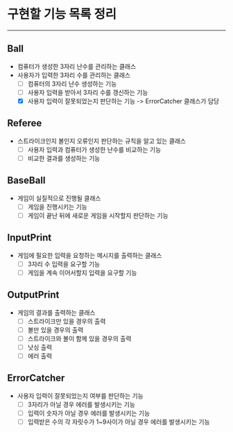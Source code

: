 # 구현할 기능 목록 정리
<hr>

## Ball
- 컴퓨터가 생성한 3자리 난수를 관리하는 클래스
- 사용자가 입력한 3자리 수를 관리하는 클래스  
  - [ ] 컴퓨터의 3자리 난수 생성하는 기능
  - [ ] 사용자 입력을 받아서 3자리 수를 갱신하는 기능
  - [x] 사용자 입력이 잘못되었는지 판단하는 기능 -> ErrorCatcher 클래스가 담당
## Referee
- 스트라이크인지 볼인지 오류인지 판단하는 규칙을 알고 있는 클래스
  - [ ] 사용자 입력과 컴퓨터가 생성한 난수를 비교하는 기능
  - [ ] 비교한 결과를 생성하는 기능
## BaseBall
- 게임이 실질적으로 진행될 클래스
  - [ ] 게임을 진행시키는 기능
  - [ ] 게임이 끝난 뒤에 새로운 게임을 시작할지 판단하는 기능
## InputPrint
- 게임에 필요한 입력을 요청하는 메시지를 출력하는 클래스
  - [ ] 3자리 수 입력을 요구할 기능
  - [ ] 게임을 계속 이어서할지 입력을 요구할 기능
## OutputPrint
- 게임의 결과를 출력하는 클래스
  - [ ] 스트라이크만 있을 경우의 출력
  - [ ] 볼만 있을 경우의 출력
  - [ ] 스트라이크와 볼이 함께 있을 경우의 출력
  - [ ] 낫싱 출력
  - [ ] 에러 출력
## ErrorCatcher
- 사용자 입력이 잘못되었는지 여부를 판단하는 기능
  - [ ] 3자리가 아닐 경우 에러를 발생시키는 기능
  - [ ] 입력이 숫자가 아닐 경우 에러를 발생시키는 기능
  - [ ] 입력받은 수의 각 자릿수가 1~9사이가 아닐 경우 에러를 발생시키는 기능
